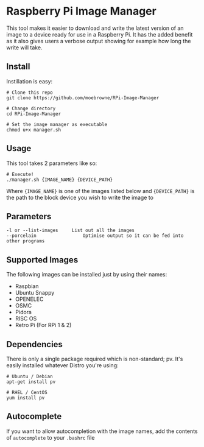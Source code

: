 # Raspberry Pi Image Manager 

This tool makes it easier to download and write the latest version of an image to a device ready for use in a Raspberry Pi.
It has the added benefit as it also gives users a verbose output showing for example how long the write will take.

## Install

Instillation is easy:

    # Clone this repo
    git clone https://github.com/moebrowne/RPi-Image-Manager
    
    # Change directory
    cd RPi-Image-Manager
    
    # Set the image manager as executable
    chmod u+x manager.sh

## Usage

This tool takes 2 parameters like so:

    # Execute!
    ./manager.sh {IMAGE_NAME} {DEVICE_PATH}

Where `{IMAGE_NAME}` is one of the images listed below and `{DEVICE_PATH}` is the path to the block device you wish to write the image to

## Parameters

    -l or --list-images		List out all the images
    --porcelain                 Optimise output so it can be fed into other programs

## Supported Images

The following images can be installed just by using their names:

- Raspbian
- Ubuntu Snappy
- OPENELEC
- OSMC
- Pidora
- RISC OS
- Retro Pi (For RPi 1 & 2)

## Dependencies

There is only a single package required which is non-standard; pv. It's easily installed whatever Distro you're using:

    # Ubuntu / Debian
    apt-get install pv
    
    # RHEL / CentOS
    yum install pv

## Autocomplete

If you want to allow autocompletion with the image names, add the contents of `autocomplete` to your `.bashrc` file
